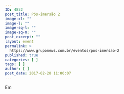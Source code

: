```yaml
---
ID: 4852
post_title: Pós-imersão 2
image-xl: ""
image-l: ""
image-sq-l: ""
image-sq-m: ""
post_excerpt: ""
layout: event
permalink: >
  https://www.gruponews.com.br/eventos/pos-imersao-2
published: true
categories: [ ]
tags: [ ]
author: [ ]
post_date: 2017-02-20 11:00:07
---
```

Em